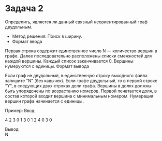 # Задача 2

Определить, является ли данный связный неориентированный граф двудольным.

* Метод решения: Поиск в ширину.
* Формат ввода

Первая строка содержит единственное число N — количество вершин в графе. Далее последовательно расположены списки смежностей для каждой вершины. Каждый список заканчивается 0. Вершины нумеруются с единицы.
Формат вывода

Если граф не двудольный, в единственную строку выходного файла запишите "N" (без кавычек). Если графе двудольный, то в первой строке "Y", в следующих двух строках доли графа. Вершины в долях должны быть упорядочены по возрастанию номеров. Первой печатается доля, в состав которой входит вершина с минимальным номером. Нумерация вершин графа начинается с единицы.

Пример:
Ввод

4
2 3 0
1 3 0
1 2 4 0
3 0

Вывод	
N
